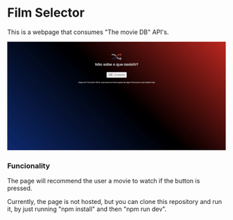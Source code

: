 # Film Selector

This is a webpage that consumes "The movie DB" API's. 

<div align="center">
   <img src="./public/filmSelector_gif.gif">
</div>

### Funcionality

The page will recommend the user a movie to watch if the button is pressed.

Currently, the page is not hosted, but you can clone this repository and run it, by just running "npm install" and then "npm run dev".